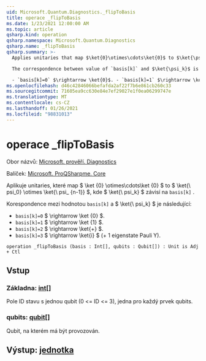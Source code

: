 ```yaml
---
uid: Microsoft.Quantum.Diagnostics._flipToBasis
title: operace _flipToBasis
ms.date: 1/23/2021 12:00:00 AM
ms.topic: article
qsharp.kind: operation
qsharp.namespace: Microsoft.Quantum.Diagnostics
qsharp.name: _flipToBasis
qsharp.summary: >-
  Applies unitaries that map $\ket{0}\otimes\cdots\ket{0}$ to $\ket{\psi_0} \otimes \ket{\psi_{n - 1}}$, where $\ket{\psi_k}$ depends on `basis[k]`.

  The correspondence between value of `basis[k]` and $\ket{\psi_k}$ is the following:

  - `basis[k]=0` $\rightarrow \ket{0}$. - `basis[k]=1` $\rightarrow \ket{1}$. - `basis[k]=2` $\rightarrow \ket{+}$. - `basis[k]=3` $\rightarrow \ket{i}$ ( +1 eigenstate of Pauli Y ).
ms.openlocfilehash: d46c42846066befafda2af22f7b6e861cb260c33
ms.sourcegitcommit: 71605ea9cc630e84e7ef29027e1f0ea06299747e
ms.translationtype: MT
ms.contentlocale: cs-CZ
ms.lasthandoff: 01/26/2021
ms.locfileid: "98831013"
---
```

# <a name="_fliptobasis-operation"></a>operace _flipToBasis

Obor názvů: [Microsoft. prověří. Diagnostics](xref:Microsoft.Quantum.Diagnostics)

Balíček: [Microsoft. ProQSharpme. Core](https://nuget.org/packages/Microsoft.Quantum.QSharp.Core)


Aplikuje unitaries, které map $ \ket {0} \otimes\cdots\ket {0} $ to $ \ket{\ psi_0} \otimes \ket{\ psi_ {n-1}} $, kde $ \ket{\ psi_k} $ závisí na `basis[k]` .

Korespondence mezi hodnotou `basis[k]` a $ \ket{\ psi_k} $ je následující:

- `basis[k]=0` $ \rightarrow \ket {0} $.
- `basis[k]=1` $ \rightarrow \ket {1} $.
- `basis[k]=2` $ \rightarrow \ket{+} $.
- `basis[k]=3` $ \rightarrow \ket{i} $ (+ 1 eigenstate Pauli Y).

```qsharp
operation _flipToBasis (basis : Int[], qubits : Qubit[]) : Unit is Adj + Ctl
```


## <a name="input"></a>Vstup

### <a name="basis--int"></a>Základna: [int](xref:microsoft.quantum.lang-ref.int)[]

Pole ID stavu s jednou qubit (0 <= ID <= 3), jedna pro každý prvek qubits.


### <a name="qubits--qubit"></a>qubits: [qubit](xref:microsoft.quantum.lang-ref.qubit)[]

Qubit, na kterém má být provozován.



## <a name="output--unit"></a>Výstup: [jednotka](xref:microsoft.quantum.lang-ref.unit)


